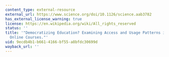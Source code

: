 ```yaml
---
content_type: external-resource
external_url: https://www.science.org/doi/10.1126/science.aab3782
has_external_license_warning: true
license: https://en.wikipedia.org/wiki/All_rights_reserved
status: ''
title: '"Democratizing Education? Examining Access and Usage Patterns in Massive Open
  Online Courses."'
uid: 9ecdb4b1-b661-4166-bf55-a8bfdc30699d
wayback_url: ''
---
```

